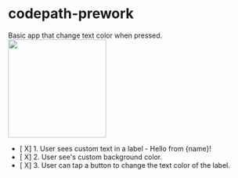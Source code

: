 # codepath-prework
Basic app that change text color when pressed. 
<img src="http://g.recordit.co/HbRJhGXNiX.gif" width=200><br>

- [ X] 1. User sees custom text in a label - Hello from {name}!
- [ X] 2. User see's custom background color.
- [ X] 3. User can tap a button to change the text color of the label.

